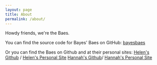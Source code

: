 ```yaml
---
layout: page
title: About
permalink: /about/
---
```


Howdy friends, we're the Baes.

You can find the source code for Bayes' Baes on GitHub:
[bayesbaes](https://github.com/bayesbaes/bayesbaes.github.io)

Or you can find the Baes on Github and at their personal sites:
[Helen's Github](https://github.com/helenfyan) /
[Helen's Personal Site](https://https://helenfyan.weebly.com)
[Hannah's Github](https://github.com/hannahvwatkins)/
[Hannah's Personal Site](https://hannahvwatkins.weebly.com)

